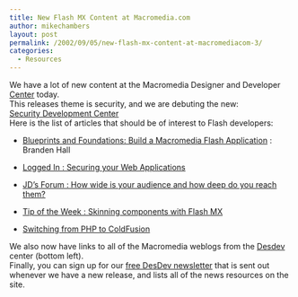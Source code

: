 ```yaml
---
title: New Flash MX Content at Macromedia.com
author: mikechambers
layout: post
permalink: /2002/09/05/new-flash-mx-content-at-macromediacom-3/
categories:
  - Resources
---
```



We have a lot of new content at the Macromedia Designer and Developer [Center][1] today.  
This releases theme is security, and we are debuting the new:  
[Security Development Center][2]  
Here is the list of articles that should be of interest to Flash developers:  
  
*   [Blueprints and Foundations: Build a Macromedia Flash Application][3] : Branden Hall
  
*   [Logged In : Securing your Web Applications][4]
  
*   [JD&#8217;s Forum : How wide is your audience and how deep do you reach them?][5]
  
*   [Tip of the Week : Skinning components with Flash MX][6]
  
*   [Switching from PHP to ColdFusion][7]

  
We also now have links to all of the Macromedia weblogs from the [Desdev][1] center (bottom left).  
Finally, you can sign up for our [free DesDev newsletter][8] that is sent out whenever we have a new release, and lists all of the news resources on the site.

 [1]: http://www.macromedia.com/desdev/
 [2]: http://www.macromedia.com/desdev/security/
 [3]: http://www.macromedia.com/desdev/mx/flash/extreme/
 [4]: http://www.macromedia.com/desdev/logged_in/
 [5]: http://www.macromedia.com/desdev/jd_forum/
 [6]: http://www.macromedia.com/desdev/tip/013.html
 [7]: http://www.macromedia.com/desdev/mx/coldfusion/articles/php_cfmx.html
 [8]: http://dynamic.macromedia.com/bin/MM/software/trial/hwswrec.jsp?product=desdev